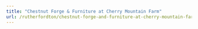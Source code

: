 ```yaml
---
title: "Chestnut Forge & Furniture at Cherry Mountain Farm"
url: /rutherfordton/chestnut-forge-and-furniture-at-cherry-mountain-farm/
---
```

